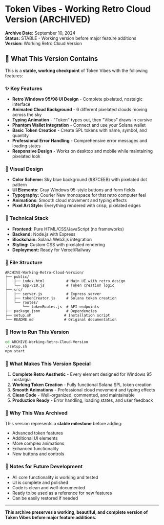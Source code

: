 # Token Vibes - Working Retro Cloud Version (ARCHIVED)

**Archive Date:** September 10, 2024  
**Status:** STABLE - Working version before major feature additions  
**Version:** Working Retro Cloud Version

## 🎯 What This Version Contains

This is a **stable, working checkpoint** of Token Vibes with the following features:

### ✨ Key Features
- **Retro Windows 95/98 UI Design** - Complete pixelated, nostalgic interface
- **Animated Cloud Background** - 6 different pixelated clouds moving across the sky
- **Typing Animation** - "Token" types out, then "Vibes" draws in cursive
- **Phantom Wallet Integration** - Connect and use your Solana wallet
- **Basic Token Creation** - Create SPL tokens with name, symbol, and quantity
- **Professional Error Handling** - Comprehensive error messages and loading states
- **Responsive Design** - Works on desktop and mobile while maintaining pixelated look

### 🎨 Visual Design
- **Color Scheme:** Sky blue background (#87CEEB) with pixelated dot pattern
- **UI Elements:** Gray Windows 95-style buttons and form fields
- **Typography:** Courier New monospace for that retro computer feel
- **Animations:** Smooth cloud movement and typing effects
- **Pixel Art Style:** Everything rendered with crisp, pixelated edges

### 🔧 Technical Stack
- **Frontend:** Pure HTML/CSS/JavaScript (no frameworks)
- **Backend:** Node.js with Express
- **Blockchain:** Solana Web3.js integration
- **Styling:** Custom CSS with pixelated rendering
- **Deployment:** Ready for Vercel/Railway

### 📁 File Structure
```
ARCHIVE-Working-Retro-Cloud-Version/
├── public/
│   ├── index.html          # Main UI with retro design
│   └── app-v10.js          # Token creation logic
├── src/
│   ├── server.js           # Express server
│   ├── tokenCreator.js     # Solana token creation
│   └── routes/
│       └── tokenRoutes.js  # API endpoints
├── package.json            # Dependencies
├── setup.sh               # Installation script
└── README.md              # Original documentation
```

### 🚀 How to Run This Version
```bash
cd ARCHIVE-Working-Retro-Cloud-Version
./setup.sh
npm start
```

### 🎯 What Makes This Version Special
1. **Complete Retro Aesthetic** - Every element designed for Windows 95 nostalgia
2. **Working Token Creation** - Fully functional Solana SPL token creation
3. **Smooth Animations** - Professional cloud movement and typing effects
4. **Clean Code** - Well-organized, commented, and maintainable
5. **Production Ready** - Error handling, loading states, and user feedback

### 🔄 Why This Was Archived
This version represents a **stable milestone** before adding:
- Advanced token features
- Additional UI elements
- More complex animations
- Enhanced functionality
- New buttons and controls

### 📝 Notes for Future Development
- All core functionality is working and tested
- UI is complete and polished
- Code is clean and well-documented
- Ready to be used as a reference for new features
- Can be easily restored if needed

---
**This archive preserves a working, beautiful, and complete version of Token Vibes before major feature additions.**
